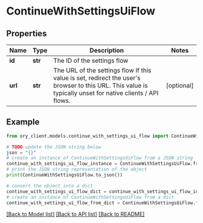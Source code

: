 # ContinueWithSettingsUiFlow


## Properties

Name | Type | Description | Notes
------------ | ------------- | ------------- | -------------
**id** | **str** | The ID of the settings flow | 
**url** | **str** | The URL of the settings flow  If this value is set, redirect the user&#39;s browser to this URL. This value is typically unset for native clients / API flows. | [optional] 

## Example

```python
from ory_client.models.continue_with_settings_ui_flow import ContinueWithSettingsUiFlow

# TODO update the JSON string below
json = "{}"
# create an instance of ContinueWithSettingsUiFlow from a JSON string
continue_with_settings_ui_flow_instance = ContinueWithSettingsUiFlow.from_json(json)
# print the JSON string representation of the object
print(ContinueWithSettingsUiFlow.to_json())

# convert the object into a dict
continue_with_settings_ui_flow_dict = continue_with_settings_ui_flow_instance.to_dict()
# create an instance of ContinueWithSettingsUiFlow from a dict
continue_with_settings_ui_flow_from_dict = ContinueWithSettingsUiFlow.from_dict(continue_with_settings_ui_flow_dict)
```
[[Back to Model list]](../README.md#documentation-for-models) [[Back to API list]](../README.md#documentation-for-api-endpoints) [[Back to README]](../README.md)


